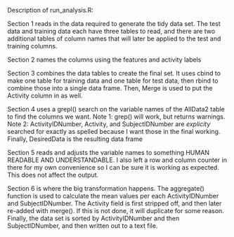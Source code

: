 Description of run_analysis.R:

Section 1 reads in the data required to generate the tidy data set. The test data and training data each have three tables to read, and there are two additional tables of column names that will later be applied to the test and training columns.

Section 2 names the columns using the features and activity labels

Section 3 combines the data tables to create the final set. It uses cbind to make one table for training data and one table for test data, then rbind to combine those into a single data frame. Then, Merge is used to put the Activity column in as well.

Section 4 uses a grepl() search on the variable names of the AllData2 table to find the columns we want. 
  Note 1: grep() will work, but returns warnings.
  Note 2: ActivityIDNumber, Activity, and SubjectIDNumber are *explicity* searched for exactly as spelled because I want those in the final working.
Finally, DesiredData is the resulting data frame

Section 5 reads and adjusts the variable names to something HUMAN READABLE AND UNDERSTANDABLE. I also left a row and column counter in there for my own convenience so I can be sure it is working as expected. This does not affect the output.

Section 6 is where the big transformation happens. The aggregate() function is used to calculate the mean values per each ActivityIDNumber and SubjectIDNumber. The Activity field is first stripped off, and then later re-added with merge(). If this is not done, it will duplicate for some reason. Finally, the data set is sorted by ActivityIDNumber and then SubjectIDNumber, and then written out to a text file.
